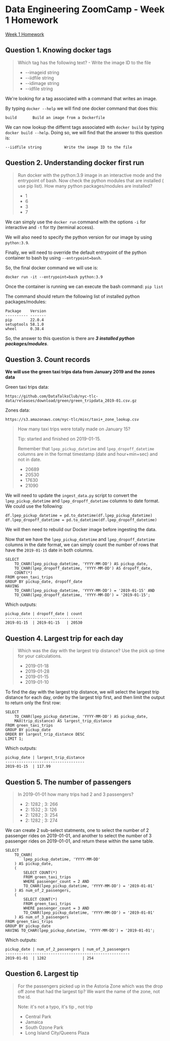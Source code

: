 # Data Engineering ZoomCamp - Week 1 Homework
[Week 1 Homework](https://github.com/DataTalksClub/data-engineering-zoomcamp/blob/main/cohorts/2023/week_1_docker_sql/homework.md)


## Question 1. Knowing docker tags
> Which tag has the following text? - Write the image ID to the file
>
> - --imageid string
> - --iidfile string
> - --idimage string
> - --idfile string

We're looking for a tag associated with a command that writes an image.

By typing `docker --help` we will find one docker command that does this:
```
build       Build an image from a Dockerfile
```

We can now lookup the differnt tags associated with `docker build` by typing `docker build --help`. Doing so, we will find that the answer to this question is:
```
--iidfile string          Write the image ID to the file
```


## Question 2. Understanding docker first run
> Run docker with the python:3.9 image in an interactive mode and the entrypoint of bash. Now check the python modules that are installed ( use pip list). How many python packages/modules are installed?
>
> - 1
> - 6
> - 3
> - 7

We can simply use the `docker run` command with the options `-i` for interactive and `-t` for tty (terminal access).

We will also need to specify the python version for our image by using `python:3.9`.

Finally, we will need to override the default entrypoint of the python container to bash by using `--entrypoint=bash`.

So, the final docker command we will use is:
```
docker run -it --entrypoint=bash python:3.9
```
Once the container is running we can execute the bash command: `pip list`

The command should return the following list of installed python packages/modules:
```
Package    Version
---------- -------
pip        22.0.4
setuptools 58.1.0
wheel      0.38.4
```
So, the answer to this question is there are **_3 installed python packages/modules_**.


## Question 3. Count records
**We will use the green taxi trips data from January 2019 and the zones data**

Green taxi trips data:
```
https://github.com/DataTalksClub/nyc-tlc-data/releases/download/green/green_tripdata_2019-01.csv.gz
```
Zones data:
```
https://s3.amazonaws.com/nyc-tlc/misc/taxi+_zone_lookup.csv
```
> How many taxi trips were totally made on January 15?
> 
> Tip: started and finished on 2019-01-15.
> 
> Remember that `lpep_pickup_datetime` and `lpep_dropoff_datetime` columns are in the format timestamp (date and hour+min+sec) and not in date.
> 
> - 20689
> - 20530
> - 17630
> - 21090

We will need to update the `ingest_data.py` script to convert the `lpep_pickup_datetime` and `lpep_dropoff_datetime` columns to date format. We could use the following:
```
df.lpep_pickup_datetime = pd.to_datetime(df.lpep_pickup_datetime)
df.lpep_dropoff_datetime = pd.to_datetime(df.lpep_dropoff_datetime)
```
We will then need to rebuild our Docker image before ingesting the data.

Now that we have the `lpep_pickup_datetime` and `lpep_dropoff_datetime` columns in the date format, we can simply count the number of rows that have the `2019-01-15` date in both columns.
```
SELECT
	TO_CHAR(lpep_pickup_datetime, 'YYYY-MM-DD') AS pickup_date,
	TO_CHAR(lpep_dropoff_datetime, 'YYYY-MM-DD') AS dropoff_date,
	COUNT(*)
FROM green_taxi_trips
GROUP BY pickup_date, dropoff_date
HAVING
	TO_CHAR(lpep_pickup_datetime, 'YYYY-MM-DD') = '2019-01-15' AND
	TO_CHAR(lpep_dropoff_datetime, 'YYYY-MM-DD') = '2019-01-15';
```
Which outputs:
```
pickup_date | dropoff_date | count
----------------------------------
2019-01-15  | 2019-01-15   | 20530
```


## Question 4. Largest trip for each day
> Which was the day with the largest trip distance? Use the pick up time for your calculations.
> 
> - 2019-01-18
> - 2019-01-28
> - 2019-01-15
> - 2019-01-10

To find the day with the largest trip distance, we will select the largest trip distance for each day, order by the largest trip first, and then limit the output to return only the first row:
```
SELECT
	TO_CHAR(lpep_pickup_datetime, 'YYYY-MM-DD') AS pickup_date,
	MAX(trip_distance) AS largest_trip_distance
FROM green_taxi_trips
GROUP BY pickup_date 
ORDER BY largest_trip_distance DESC
LIMIT 1;
```
Which outputs:
```
pickup_date | largest_trip_distance
-----------------------------------
2019-01-15  | 117.99
```


## Question 5. The number of passengers
> In 2019-01-01 how many trips had 2 and 3 passengers?
> 
> - 2: 1282 ; 3: 266
> - 2: 1532 ; 3: 126
> - 2: 1282 ; 3: 254
> - 2: 1282 ; 3: 274

We can create 2 sub-select statments, one to select the number of 2 passenger rides on 2019-01-01, and another to select the number of 3 passenger rides on 2019-01-01, and return these within the same table.
```
SELECT
	TO_CHAR(
		lpep_pickup_datetime, 'YYYY-MM-DD'
	) AS pickup_date,
	(
		SELECT COUNT(*)
		FROM green_taxi_trips
		WHERE passenger_count = 2 AND
		TO_CHAR(lpep_pickup_datetime, 'YYYY-MM-DD') = '2019-01-01'
	) AS num_of_2_passengers,
	(
		SELECT COUNT(*)
		FROM green_taxi_trips
		WHERE passenger_count = 3 AND
		TO_CHAR(lpep_pickup_datetime, 'YYYY-MM-DD') = '2019-01-01'
	) AS num_of_3_passengers
FROM green_taxi_trips
GROUP BY pickup_date
HAVING TO_CHAR(lpep_pickup_datetime, 'YYYY-MM-DD') = '2019-01-01';
```
Which outputs:
```
pickup_date | num_of_2_passengers | num_of_3_passengers
-------------------------------------------------------
2019-01-01  | 1282                | 254
```


## Question 6. Largest tip
> For the passengers picked up in the Astoria Zone which was the drop off zone that had the largest tip? We want the name of the zone, not the id.
> 
> Note: it's not a typo, it's tip , not trip
> 
> - Central Park
> - Jamaica
> - South Ozone Park
> - Long Island City/Queens Plaza

